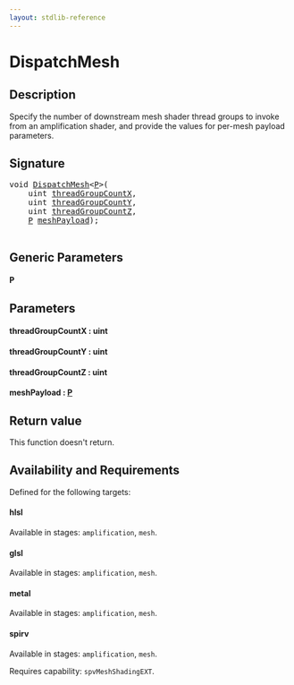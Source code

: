 ```yaml
---
layout: stdlib-reference
---
```


# DispatchMesh

## Description

Specify the number of downstream mesh shader thread groups to invoke from an amplification shader,
and provide the values for per-mesh payload parameters.



## Signature 

<pre>
<span class="code_keyword">void</span> <a href="dispatchmesh-08">DispatchMesh</a>&lt;<a href="dispatchmesh-08#typeparam-P" class="code_type">P</a>&gt;(
    <span class="code_keyword">uint</span> <a href="dispatchmesh-08#decl-threadGroupCountX" class="code_param">threadGroupCountX</a>,
    <span class="code_keyword">uint</span> <a href="dispatchmesh-08#decl-threadGroupCountY" class="code_param">threadGroupCountY</a>,
    <span class="code_keyword">uint</span> <a href="dispatchmesh-08#decl-threadGroupCountZ" class="code_param">threadGroupCountZ</a>,
    <a href="dispatchmesh-08#typeparam-P" class="code_type">P</a> <a href="dispatchmesh-08#decl-meshPayload" class="code_param">meshPayload</a>);

</pre>

## Generic Parameters

####  <a id="typeparam-P"></a>P

## Parameters

####  <a id="decl-threadGroupCountX"></a>threadGroupCountX  : uint
####  <a id="decl-threadGroupCountY"></a>threadGroupCountY  : uint
####  <a id="decl-threadGroupCountZ"></a>threadGroupCountZ  : uint
####  <a id="decl-meshPayload"></a>meshPayload  : [P](dispatchmesh-08#typeparam-P)

## Return value
This function doesn't return.


## Availability and Requirements

Defined for the following targets:

#### hlsl
Available in stages: `amplification`, `mesh`.

#### glsl
Available in stages: `amplification`, `mesh`.

#### metal
Available in stages: `amplification`, `mesh`.

#### spirv
Available in stages: `amplification`, `mesh`.

Requires capability: `spvMeshShadingEXT`.



